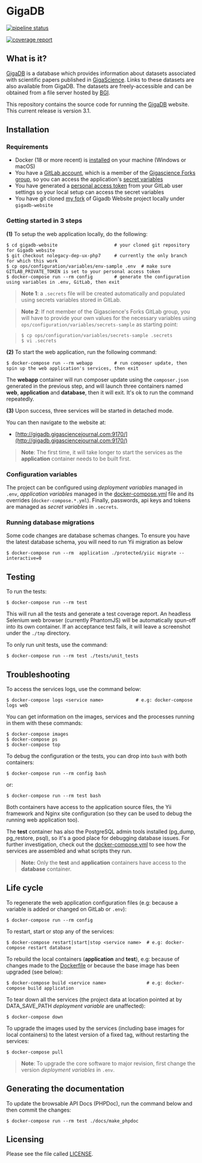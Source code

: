 # GigaDB



[![pipeline status](https://gitlab.com/gigascience/forks/rija-gigadb-website/badges/nolegacy-dep-ux-php7/pipeline.svg)](https://gitlab.com/gigascience/forks/rija-gigadb-website/commits/nolegacy-dep-ux-php7)



[![coverage report](https://gitlab.com/gigascience/forks/rija-gigadb-website/badges/nolegacy-dep-ux-php7/coverage.svg)](https://gitlab.com/gigascience/forks/rija-gigadb-website/commits/nolegacy-dep-ux-php7)


## What is it?

[GigaDB](http://gigadb.org) is a database which provides information
about datasets associated with scientific papers published in
[GigaScience](http://gigascience.biomedcentral.com). Links to these
datasets are also available from GigaDB. The datasets are
freely-accessible and can be obtained from a file server hosted by
[BGI](http://www.genomics.cn/en/index).

This repository contains the source code for running the [GigaDB](http://gigadb.org)
website. This current release is version 3.1.

## Installation


### Requirements

* Docker (18 or more recent) is [installed](https://www.docker.com/products/docker-desktop) on your machine (Windows or macOS)
* You have a [GitLab account](https://gitlab.com/), which is  a member of the [Gigascience Forks group](https://gitlab.com/gigascience/forks), so you can access the application's [secret variables](https://docs.gitlab.com/ee/api/README.html)
* You have generated a [personal access token](https://docs.gitlab.com/ee/user/profile/personal_access_tokens.html) from your GitLab user settings so your local setup can access the secret variables
* You have git cloned [my fork](https://github.com/rija/gigadb-website/) of Gigadb Website project locally under ``gigadb-website``


### Getting started in 3 steps

**(1)** To setup the web application locally, do the following:

```
$ cd gigadb-website						# your cloned git repository for Gigadb website
$ git checkout nolegacy-dep-ux-php7		# currently the only branch for which this work
$ cp ops/configuration/variables/env-sample .env  # make sure GITLAB_PRIVATE_TOKEN is set to your personal access token
$ docker-compose run --rm config 		# generate the configuration using variables in .env, GitLab, then exit
```

>**Note 1**:
> a ``.secrets`` file will be created automatically and populated using secrets variables stored in GitLab.

>**Note 2**:
>If not member of the Gigascience's Forks GitLab group, you will have to provide your own values for the necessary variables using ``ops/configuration/variables/secrets-sample`` as starting point:

>```
>$ cp ops/configuration/variables/secrets-sample .secrets
>$ vi .secrets
>```

**(2)** To start the web application, run the following command:

```
$ docker-compose run --rm webapp		# run composer update, then spin up the web application's services, then exit
```

The **webapp** container will run composer update using the ``composer.json`` generated in the previous step, and will launch three containers named **web**, **application** and **database**, then it will exit. It's ok to run the command repeatedly.

**(3)** Upon success, three services will be started in detached mode.

 You can then navigate to the website at:

 * [http://gigadb.gigasciencejournal.com:9170/](http://gigadb.gigasciencejournal.com:9170/)

>**Note**:
>The first time, it will take longer to start the services as the **application** container needs to be built first.


### Configuration variables

The project can be configured using *deployment variables* managed in ``.env``, *application variables* managed in the [docker-compose.yml](ops/deployment/docker-compose.yml) file and its overrides (``docker-compose.*.yml``). Finally, passwords, api keys and tokens are managed as *secret variables* in ``.secrets``.


### Running database migrations

Some code changes are database schemas changes. To ensure you have the latest database schema, you will need to run Yii migration as below
```
$ docker-compose run --rm  application ./protected/yiic migrate --interactive=0
```
## Testing

To run the tests:
```
$ docker-compose run --rm test
```

This will run all the tests and generate a test coverage report. An headless Selenium web browser (currently PhantomJS) will be automatically spun-off into its own container. If an acceptance test fails, it will leave a screenshot under the ``./tmp`` directory.


To only run unit tests, use the command:
```
$ docker-compose run --rm test ./tests/unit_tests
```

## Troubleshooting

To access the services logs, use the command below:

```
$ docker-compose logs <service name>			# e.g: docker-compose logs web
```

You can get information on the images, services and the processes running in them with these commands:
```
$ docker-compose images
$ docker-compose ps
$ docker-compose top
```

To debug the configuration or the tests, you can drop into ``bash`` with both containers:
```
$ docker-compose run --rm config bash
```
or:
```
$ docker-compose run --rm test bash
```

Both containers have access to the application source files, the Yii framework and Nginx site configuration (so they can be used to debug the running web application too).

The **test** container has also the PostgreSQL admin tools installed (pg\_dump, pg\_restore, psql), so it's a good place for debugging database issues. For further investigation, check out the [docker-compose.yml](ops/deployment/docker-compose.yml) to see how the services are assembled and what scripts they run.

>**Note:**
>Only the **test** and **application** containers have access to the **database** container.


## Life cycle

To regenerate the web application configuration files (e.g: because a variable is added or changed on GitLab or ``.env``):
```
$ docker-compose run --rm config
```

To restart, start or stop any of the services:
```
$ docker-compose restart|start|stop <service name>	# e.g: docker-compose restart database
```

To rebuild the local containers (**application** and **test**), e.g: because of changes made to the [Dockerfile](ops/packaging/Dockerfile) or because the base image has been upgraded (see below):
```
$ docker-compose build <service name>				# e.g: docker-compose build application
```

To tear down all the services (the project data at location pointed at by DATA\_SAVE\_PATH *deployment variable* are unaffected):
```
$ docker-compose down
```

To upgrade the images used by the services (including base images for local containers) to the latest version of a fixed tag, without restarting the services:
```
$ docker-compose pull
```

>**Note**:
>To upgrade the core software to major revision, first change the version *deployment variables* in ``.env``.

## Generating the documentation

To update the browsable API Docs (PHPDoc), run the command below and then commit the changes:

```
$ docker-compose run --rm test ./docs/make_phpdoc
```

## Licensing

Please see the file called [LICENSE](./LICENSE).
